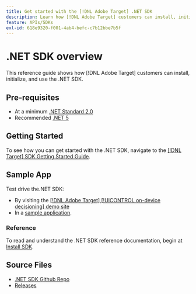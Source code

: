 ```yaml
---
title: Get started with the [!DNL Adobe Target] .NET SDK
description: Learn how [!DNL Adobe Target] customers can install, initialize, and use the .NET SDK.
feature: APIs/SDKs
exl-id: 618e9320-f001-4ab4-befc-c7b12bbe7b5f
---
```

# .NET SDK overview

This reference guide shows how [!DNL Adobe Target] customers can install, initialize, and use the .NET SDK.

## Pre-requisites

* At a minimum [.NET Standard 2.0](https://github.com/dotnet/standard/blob/v2.1.0/docs/versions/netstandard2.0.md)
* Recommended [.NET 5](https://github.com/dotnet/core/blob/main/release-notes/5.0/README.md)

## Getting Started

To see how you can get started with the .NET SDK, navigate to the [[!DNL Target] SDK Getting Started Guide](../sdk-guides/getting-started/getting-started.md).

## Sample App

Test drive the.NET SDK:

* By visiting the [[!DNL Adobe Target] [!UICONTROL on-device decisioning] demo site](https://github.com/adobe/on-device-decisioning-demo-site)
* In a [sample application](../sdk-guides/sample-apps/sample-apps.md).

### Reference

To read and understand the .NET SDK reference documentation, begin at [Install SDK](install-sdk.md).

## Source Files

* [.NET SDK Github Repo](https://github.com/adobe/target-dotnet-sdk)
* [Releases](https://github.com/adobe/target-dotnet-sdk/releases)
